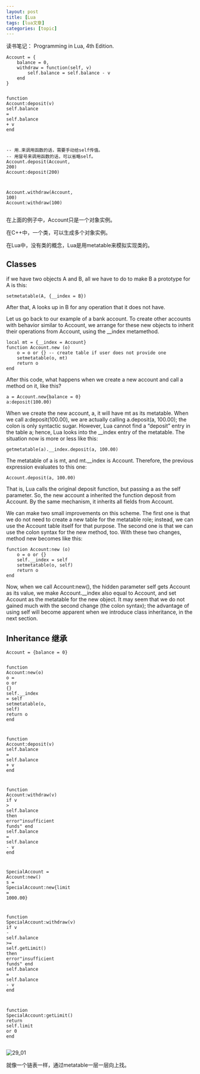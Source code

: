 ```yaml
---
layout: post
title: [Lua 
tags: [lua文章]
categories: [topic]
---
```

<p>读书笔记： Programming in Lua, 4th Edition.</p>

<div class="language-lua highlighter-rouge"><div class="highlight"><pre class="highlight"><code><span class="n">Account</span> <span class="o">=</span> <span class="p">{</span>
    <span class="n">balance</span> <span class="o">=</span> <span class="mi">0</span><span class="p">,</span>
    <span class="n">withdraw</span> <span class="o">=</span> <span class="k">function</span><span class="p">(</span><span class="n">self</span><span class="p">,</span> <span class="n">v</span><span class="p">)</span>
        <span class="n">self</span><span class="p">.</span><span class="n">balance</span> <span class="o">=</span> <span class="n">self</span><span class="p">.</span><span class="n">balance</span> <span class="o">-</span> <span class="n">v</span>
    <span class="k">end</span>
<span class="p">}</span>

<span class="k">function</span> <span class="nf">Account</span><span class="p">:</span><span class="n">deposit</span><span class="p">(</span><span class="n">v</span><span class="p">)</span>
    <span class="n">self</span><span class="p">.</span><span class="n">balance</span> <span class="o">=</span> <span class="n">self</span><span class="p">.</span><span class="n">balance</span> <span class="o">+</span> <span class="n">v</span>
<span class="k">end</span>

<span class="c1">-- 用.来调用函数的话，需要手动给self传值。</span>
<span class="c1">-- 用冒号来调用函数的话，可以省略self。</span>
<span class="n">Account</span><span class="p">.</span><span class="n">deposit</span><span class="p">(</span><span class="n">Account</span><span class="p">,</span> <span class="mi">200</span><span class="p">)</span>
<span class="n">Account</span><span class="p">:</span><span class="n">deposit</span><span class="p">(</span><span class="mi">200</span><span class="p">)</span>

<span class="n">Account</span><span class="p">.</span><span class="n">withdraw</span><span class="p">(</span><span class="n">Account</span><span class="p">,</span> <span class="mi">100</span><span class="p">)</span>
<span class="n">Account</span><span class="p">:</span><span class="n">withdraw</span><span class="p">(</span><span class="mi">100</span><span class="p">)</span>
</code></pre></div></div>

<p>在上面的例子中，Account只是一个对象实例。</p>

<p>在C++中，一个类，可以生成多个对象实例。</p>

<p>在Lua中，没有类的概念，Lua是用metatable来模拟实现类的。</p>

<h2 id="classes">Classes</h2>

<p>if we have two objects A and B, all we have to do to make B a prototype for A is this:</p>

<div class="language-lua highlighter-rouge"><div class="highlight"><pre class="highlight"><code><span class="nb">setmetatable</span><span class="p">(</span><span class="n">A</span><span class="p">,</span> <span class="p">{</span><span class="n">__index</span> <span class="o">=</span> <span class="n">B</span><span class="p">})</span>
</code></pre></div></div>

<p>After that, A looks up in B for any operation that it does not have.</p>

<p>Let us go back to our example of a bank account. To create other accounts with behavior similar to Account,
we arrange for these new objects to inherit their operations from Account, using the __index
metamethod.</p>

<div class="language-lua highlighter-rouge"><div class="highlight"><pre class="highlight"><code><span class="kd">local</span> <span class="n">mt</span> <span class="o">=</span> <span class="p">{</span><span class="n">__index</span> <span class="o">=</span> <span class="n">Account</span><span class="p">}</span>
<span class="k">function</span> <span class="nc">Account</span><span class="p">.</span><span class="nf">new</span> <span class="p">(</span><span class="n">o</span><span class="p">)</span>
    <span class="n">o</span> <span class="o">=</span> <span class="n">o</span> <span class="ow">or</span> <span class="p">{}</span> <span class="c1">-- create table if user does not provide one</span>
    <span class="nb">setmetatable</span><span class="p">(</span><span class="n">o</span><span class="p">,</span> <span class="n">mt</span><span class="p">)</span>
    <span class="k">return</span> <span class="n">o</span>
<span class="k">end</span>
</code></pre></div></div>

<p>After this code, what happens when we create a new account and call a method on it, like this?</p>

<div class="language-lua highlighter-rouge"><div class="highlight"><pre class="highlight"><code><span class="n">a</span> <span class="o">=</span> <span class="n">Account</span><span class="p">.</span><span class="n">new</span><span class="p">{</span><span class="n">balance</span> <span class="o">=</span> <span class="mi">0</span><span class="p">}</span>
<span class="n">a</span><span class="p">:</span><span class="n">deposit</span><span class="p">(</span><span class="mi">100</span><span class="p">.</span><span class="mi">00</span><span class="p">)</span>
</code></pre></div></div>

<p>When we create the new account, a, it will have mt as its metatable. When we call
a:deposit(100.00), we are actually calling a.deposit(a, 100.00); the colon is only syntactic
sugar. However, Lua cannot find a “deposit” entry in the table a; hence, Lua looks into the __index
entry of the metatable. The situation now is more or less like this:</p>

<div class="language-lua highlighter-rouge"><div class="highlight"><pre class="highlight"><code><span class="nb">getmetatable</span><span class="p">(</span><span class="n">a</span><span class="p">).</span><span class="n">__index</span><span class="p">.</span><span class="n">deposit</span><span class="p">(</span><span class="n">a</span><span class="p">,</span> <span class="mi">100</span><span class="p">.</span><span class="mi">00</span><span class="p">)</span>
</code></pre></div></div>

<p>The metatable of a is mt, and mt.__index is Account. Therefore, the previous expression evaluates
to this one:</p>

<div class="language-lua highlighter-rouge"><div class="highlight"><pre class="highlight"><code><span class="n">Account</span><span class="p">.</span><span class="n">deposit</span><span class="p">(</span><span class="n">a</span><span class="p">,</span> <span class="mi">100</span><span class="p">.</span><span class="mi">00</span><span class="p">)</span>
</code></pre></div></div>

<p>That is, Lua calls the original deposit function, but passing a as the self parameter. So, the new account
a inherited the function deposit from Account. By the same mechanism, it inherits all fields from
Account.</p>

<p>We can make two small improvements on this scheme. The first one is that we do not need to create a new
table for the metatable role; instead, we can use the Account table itself for that purpose. The second
one is that we can use the colon syntax for the new method, too. With these two changes, method new
becomes like this:</p>

<div class="language-lua highlighter-rouge"><div class="highlight"><pre class="highlight"><code><span class="k">function</span> <span class="nf">Account</span><span class="p">:</span><span class="n">new</span> <span class="p">(</span><span class="n">o</span><span class="p">)</span>
    <span class="n">o</span> <span class="o">=</span> <span class="n">o</span> <span class="ow">or</span> <span class="p">{}</span>
    <span class="n">self</span><span class="p">.</span><span class="n">__index</span> <span class="o">=</span> <span class="n">self</span>
    <span class="nb">setmetatable</span><span class="p">(</span><span class="n">o</span><span class="p">,</span> <span class="n">self</span><span class="p">)</span>
    <span class="k">return</span> <span class="n">o</span>
<span class="k">end</span>
</code></pre></div></div>

<p>Now, when we call Account:new(), the hidden parameter self gets Account as its value, we make
Account.__index also equal to Account, and set Account as the metatable for the new object. It
may seem that we do not gained much with the second change (the colon syntax); the advantage of using
self will become apparent when we introduce class inheritance, in the next section.</p>

<h2 id="inheritance-继承">Inheritance 继承</h2>

<div class="language-lua highlighter-rouge"><div class="highlight"><pre class="highlight"><code><span class="n">Account</span> <span class="o">=</span> <span class="p">{</span><span class="n">balance</span> <span class="o">=</span> <span class="mi">0</span><span class="p">}</span>

<span class="k">function</span> <span class="nf">Account</span><span class="p">:</span><span class="n">new</span><span class="p">(</span><span class="n">o</span><span class="p">)</span>
    <span class="n">o</span> <span class="o">=</span> <span class="n">o</span> <span class="ow">or</span> <span class="p">{}</span>
    <span class="n">self</span><span class="p">.</span><span class="n">__index</span> <span class="o">=</span> <span class="n">self</span>
    <span class="nb">setmetatable</span><span class="p">(</span><span class="n">o</span><span class="p">,</span> <span class="n">self</span><span class="p">)</span>
    <span class="k">return</span> <span class="n">o</span>
<span class="k">end</span>

<span class="k">function</span> <span class="nf">Account</span><span class="p">:</span><span class="n">deposit</span><span class="p">(</span><span class="n">v</span><span class="p">)</span>
    <span class="n">self</span><span class="p">.</span><span class="n">balance</span> <span class="o">=</span> <span class="n">self</span><span class="p">.</span><span class="n">balance</span> <span class="o">+</span> <span class="n">v</span>
<span class="k">end</span>

<span class="k">function</span> <span class="nf">Account</span><span class="p">:</span><span class="n">withdraw</span><span class="p">(</span><span class="n">v</span><span class="p">)</span>
    <span class="k">if</span> <span class="n">v</span> <span class="o">&gt;</span> <span class="n">self</span><span class="p">.</span><span class="n">balance</span> <span class="k">then</span> <span class="nb">error</span><span class="s2">&#34;insufficient funds&#34;</span> <span class="k">end</span>
    <span class="n">self</span><span class="p">.</span><span class="n">balance</span> <span class="o">=</span> <span class="n">self</span><span class="p">.</span><span class="n">balance</span> <span class="o">-</span> <span class="n">v</span>
<span class="k">end</span>

<span class="n">SpecialAccount</span> <span class="o">=</span> <span class="n">Account</span><span class="p">:</span><span class="n">new</span><span class="p">()</span>
<span class="n">s</span> <span class="o">=</span> <span class="n">SpecialAccount</span><span class="p">:</span><span class="n">new</span><span class="p">{</span><span class="n">limit</span> <span class="o">=</span> <span class="mi">1000</span><span class="p">.</span><span class="mi">00</span><span class="p">}</span>

<span class="k">function</span> <span class="nf">SpecialAccount</span><span class="p">:</span><span class="n">withdraw</span><span class="p">(</span><span class="n">v</span><span class="p">)</span>
    <span class="k">if</span> <span class="n">v</span> <span class="o">-</span> <span class="n">self</span><span class="p">.</span><span class="n">balance</span> <span class="o">&gt;=</span> <span class="n">self</span><span class="p">.</span><span class="n">getLimit</span><span class="p">()</span> <span class="k">then</span>
        <span class="nb">error</span><span class="s2">&#34;insufficient funds&#34;</span>
    <span class="k">end</span>
    <span class="n">self</span><span class="p">.</span><span class="n">balance</span> <span class="o">=</span> <span class="n">self</span><span class="p">.</span><span class="n">balance</span> <span class="o">-</span> <span class="n">v</span>
<span class="k">end</span>

<span class="k">function</span> <span class="nf">SpecialAccount</span><span class="p">:</span><span class="n">getLimit</span><span class="p">()</span>
    <span class="k">return</span> <span class="n">self</span><span class="p">.</span><span class="n">limit</span> <span class="ow">or</span> <span class="mi">0</span>
<span class="k">end</span>
</code></pre></div></div>

<p><img src="https://mdgsf.github.io/images/2017/07/29_01.jpg" alt="29_01"/></p>

<p>就像一个链表一样，通过metatable一层一层向上找。</p>